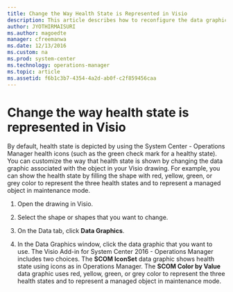 ```yaml
---
title: Change the Way Health State is Represented in Visio
description: This article describes how to reconfigure the data graphics in Visio for health states.
author: JYOTHIRMAISURI
ms.author: magoedte
manager: cfreemanwa
ms.date: 12/13/2016
ms.custom: na
ms.prod: system-center
ms.technology: operations-manager
ms.topic: article
ms.assetid: f6b1c3b7-4354-4a2d-ab0f-c2f859456caa
---
```


# Change the way health state is represented in Visio

By default, health state is depicted by using the System Center - Operations Manager health icons (such as the green check mark for a healthy state). You can customize the way that health state is shown by changing the data graphic associated with the object in your Visio drawing. For example, you can show the health state by filling the shape with red, yellow, green, or grey color to represent the three health states and to represent a managed object in maintenance mode.  

1.  Open the drawing in Visio.

2.  Select the shape or shapes that you want to change.  

3.  On the Data tab, click **Data Graphics**.  

4.  In the Data Graphics window, click the data graphic that you want to use. The Visio Add-in for System Center 2016 - Operations Manager includes two choices. The **SCOM IconSet** data graphic shows health state using icons as in Operations Manager. The **SCOM Color by Value** data graphic uses red, yellow, green, or grey color to represent the three health states and to represent a managed object in maintenance mode.  
